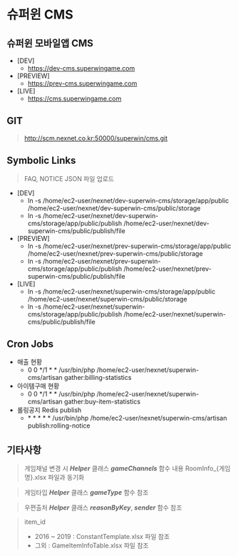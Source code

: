 # 슈퍼윈 CMS

## 슈퍼윈 모바일앱 CMS

- [DEV]
    - https://dev-cms.superwingame.com
- [PREVIEW]
    - https://prev-cms.superwingame.com
- [LIVE]
    - https://cms.superwingame.com

## GIT

> http://scm.nexnet.co.kr:50000/superwin/cms.git

## Symbolic Links

> FAQ, NOTICE JSON 파일 업로드

- [DEV]
  - ln -s /home/ec2-user/nexnet/dev-superwin-cms/storage/app/public /home/ec2-user/nexnet/dev-superwin-cms/public/storage
  - ln -s /home/ec2-user/nexnet/dev-superwin-cms/storage/app/public/publish /home/ec2-user/nexnet/dev-superwin-cms/public/publish/file
- [PREVIEW]
  - ln -s /home/ec2-user/nexnet/prev-superwin-cms/storage/app/public /home/ec2-user/nexnet/prev-superwin-cms/public/storage
  - ln -s /home/ec2-user/nexnet/prev-superwin-cms/storage/app/public/publish /home/ec2-user/nexnet/prev-superwin-cms/public/publish/file
- [LIVE]
  - ln -s /home/ec2-user/nexnet/superwin-cms/storage/app/public /home/ec2-user/nexnet/superwin-cms/public/storage
  - ln -s /home/ec2-user/nexnet/superwin-cms/storage/app/public/publish /home/ec2-user/nexnet/superwin-cms/public/publish/file

## Cron Jobs

- 매출 현황
  - 0 0 */1 * * /usr/bin/php /home/ec2-user/nexnet/superwin-cms/artisan gather:billing-statistics
- 아이템구매 현황
  - 0 0 */1 * * /usr/bin/php /home/ec2-user/nexnet/superwin-cms/artisan gather:buy-item-statistics
- 롤링공지 Redis publish
  - \* * * * *  /usr/bin/php /home/ec2-user/nexnet/superwin-cms/artisan publish:rolling-notice

## 기타사항

> 게임채널 변경 시 ***Helper*** 클래스 ***gameChannels*** 함수 내용 RoomInfo_{게임명}.xlsx 파일과 동기화
 
> 게임타입 ***Helper*** 클래스 ***gameType*** 함수 참조

> 우편출처 ***Helper*** 클래스 ***reasonByKey***, ***sender*** 함수 참조
 
> item_id
> - 2016 ~ 2019 : ConstantTemplate.xlsx 파일 참조
> - 그외 : GameItemInfoTable.xlsx 파일 참조

